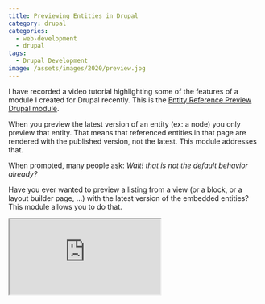 ```yaml
---
title: Previewing Entities in Drupal
category: drupal
categories:
  - web-development
  - drupal
tags:
  - Drupal Development
image: /assets/images/2020/preview.jpg
---
```

I have recorded a video tutorial highlighting some of the features of a module I created for Drupal recently. This is
the [Entity Reference Preview Drupal module](https://www.drupal.org/project/entity_reference_preview).

<!-- more -->

When you preview the latest version of an entity (ex: a node) you only preview that entity. That means that referenced entities in that page are rendered with the published version, not the latest. This module addresses that.

When prompted, many people ask: _Wait! that is not the default behavior already?_

Have you ever wanted to preview a listing from a view (or a block, or a layout builder page, ...) with the latest version of the embedded entities? This module allows you to do that.

<div class="video-wrapper"><iframe allowfullscreen src='https://invidious.snopyta.org/embed/kmgsNEWYtrQ' ></iframe></div>
